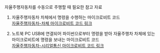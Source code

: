 자율주행자동차를 수동으로 주행할 때 필요한 참고 자료 

1. 자율주행자동차 차체에서 명령을 수행하는 마이크로비트 코드 <br>
  [자율주행자동차-차체 마이크로비트 코드 링크](https://makecode.microbit.org/_8K8Uk71dh18s)

2. 노트북 PC USB에 연결되어 파이썬으로부터 명령을 받아 자율주행차 차체에 있는 마이크로비트에 명령을 보내는 마이크로비트 코드 <br>
  [자율주행자동차-시리얼통신 마이크로비트 코드 링크](https://makecode.microbit.org/_8K8Uk71dh18s)
